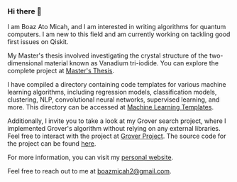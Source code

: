 ### Hi there 👋

I am Boaz Ato Micah, and I am interested in writing algorithms for quantum computers. I am new to this field and am currently working on tackling good first issues on Qiskit.

My Master's thesis involved investigating the crystal structure of the two-dimensional material known as Vanadium tri-iodide. You can explore the complete project at [Master's Thesis](https://github.com/Boaz-ato/Masters-Thesis/blob/main/Master_Thesis.pdf).

I have compiled a directory containing code templates for various machine learning algorithms, including regression models, classification models, clustering, NLP, convolutional neural networks, supervised learning, and more. This directory can be accessed at [Machine Learning Templates](https://github.com/Boaz-ato/Machine_learning_templates).

Additionally, I invite you to take a look at my Grover search project, where I implemented Grover's algorithm without relying on any external libraries. Feel free to interact with the project at [Grover Project](https://portfolio-boaz-ato-micah.herokuapp.com/grover). The source code for the project can be found [here](https://github.com/yanchovies/Quantum-Computing-Project-Group-1).

For more information, you can visit my [personal website](https://portfolio-boaz-ato-micah.herokuapp.com/).

Feel free to reach out to me at boazmicah2@gmail.com.



